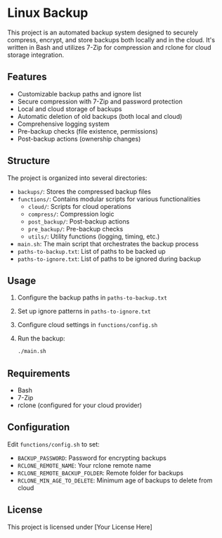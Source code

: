 # Linux Backup

This project is an automated backup system designed to securely compress, encrypt, and store backups both locally and in the cloud. It's written in Bash and utilizes 7-Zip for compression and rclone for cloud storage integration.

## Features

- Customizable backup paths and ignore list
- Secure compression with 7-Zip and password protection
- Local and cloud storage of backups
- Automatic deletion of old backups (both local and cloud)
- Comprehensive logging system
- Pre-backup checks (file existence, permissions)
- Post-backup actions (ownership changes)

## Structure

The project is organized into several directories:

- `backups/`: Stores the compressed backup files
- `functions/`: Contains modular scripts for various functionalities
  - `cloud/`: Scripts for cloud operations
  - `compress/`: Compression logic
  - `post_backup/`: Post-backup actions
  - `pre_backup/`: Pre-backup checks
  - `utils/`: Utility functions (logging, timing, etc.)
- `main.sh`: The main script that orchestrates the backup process
- `paths-to-backup.txt`: List of paths to be backed up
- `paths-to-ignore.txt`: List of paths to be ignored during backup

## Usage

1. Configure the backup paths in `paths-to-backup.txt`
2. Set up ignore patterns in `paths-to-ignore.txt`
3. Configure cloud settings in `functions/config.sh`
4. Run the backup:

   ```bash
   ./main.sh
   ```

## Requirements

- Bash
- 7-Zip
- rclone (configured for your cloud provider)

## Configuration

Edit `functions/config.sh` to set:

- `BACKUP_PASSWORD`: Password for encrypting backups
- `RCLONE_REMOTE_NAME`: Your rclone remote name
- `RCLONE_REMOTE_BACKUP_FOLDER`: Remote folder for backups
- `RCLONE_MIN_AGE_TO_DELETE`: Minimum age of backups to delete from cloud

## License

This project is licensed under [Your License Here]
